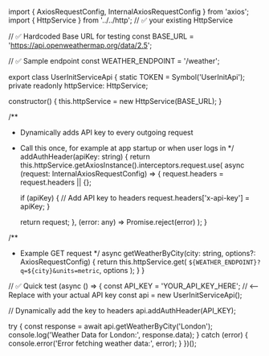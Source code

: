 import { AxiosRequestConfig, InternalAxiosRequestConfig } from 'axios';
import { HttpService } from '../../http'; // ✅ your existing HttpService

// ✅ Hardcoded Base URL for testing
const BASE_URL = 'https://api.openweathermap.org/data/2.5';

// ✅ Sample endpoint
const WEATHER_ENDPOINT = '/weather';

export class UserInitServiceApi {
  static TOKEN = Symbol('UserInitApi');
  private readonly httpService: HttpService;

  constructor() {
    this.httpService = new HttpService(BASE_URL);
  }

  /**
   * Dynamically adds API key to every outgoing request
   * Call this once, for example at app startup or when user logs in
   */
  addAuthHeader(apiKey: string) {
    return this.httpService.getAxiosInstance().interceptors.request.use(
      async (request: InternalAxiosRequestConfig) => {
        request.headers = request.headers || {};

        if (apiKey) {
          // Add API key to headers
          request.headers['x-api-key'] = apiKey; 
        }

        return request;
      },
      (error: any) => Promise.reject(error)
    );
  }

  /**
   * Example GET request
   */
  async getWeatherByCity(city: string, options?: AxiosRequestConfig) {
    return this.httpService.get(
      `${WEATHER_ENDPOINT}?q=${city}&units=metric`,
      options
    );
  }
}

// ✅ Quick test
(async () => {
  const API_KEY = 'YOUR_API_KEY_HERE'; // <-- Replace with your actual API key
  const api = new UserInitServiceApi();

  // Dynamically add the key to headers
  api.addAuthHeader(API_KEY);

  try {
    const response = await api.getWeatherByCity('London');
    console.log('Weather Data for London:', response.data);
  } catch (error) {
    console.error('Error fetching weather data:', error);
  }
})();
